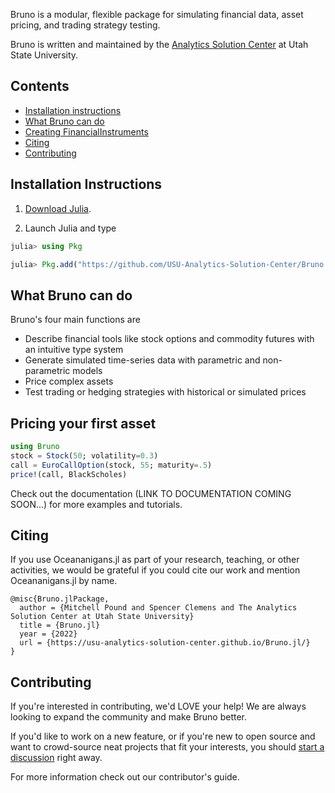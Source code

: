 Bruno is a modular, flexible package for simulating financial data, asset pricing, and trading strategy testing. 

Bruno is written and maintained by the [Analytics Solution Center](https://huntsman.usu.edu/asc/index) at Utah State University.  

## Contents
* [Installation instructions](#installation-instructions)
* [What Bruno can do](#what-bruno-can-do)
* [Creating FinancialInstruments](#creating-fiancialinstruments)
* [Citing](#citing)
* [Contributing](#contributing)

## Installation Instructions

1. [Download Julia](https://julialang.org/downloads/).

2. Launch Julia and type

```julia
julia> using Pkg

julia> Pkg.add("https://github.com/USU-Analytics-Solution-Center/Bruno.jl")
```
## What Bruno can do
Bruno's four main functions are 
* Describe financial tools like stock options and commodity futures with an intuitive type system
* Generate simulated time-series data with parametric and non-parametric models
* Price complex assets
* Test trading or hedging strategies with historical or simulated prices

## Pricing your first asset
```julia
using Bruno
stock = Stock(50; volatility=0.3)
call = EuroCallOption(stock, 55; maturity=.5)
price!(call, BlackScholes)
```

Check out the documentation (LINK TO DOCUMENTATION COMING SOON...) for more examples and tutorials. 

## Citing
If you use Oceananigans.jl as part of your research, teaching, or other activities, we would be grateful if you could cite our work and mention Oceananigans.jl by name.

```
@misc{Bruno.jlPackage,
  author = {Mitchell Pound and Spencer Clemens and The Analytics Solution Center at Utah State University}
  title = {Bruno.jl}
  year = {2022}
  url = {https://usu-analytics-solution-center.github.io/Bruno.jl/}
}
```

## Contributing
If you're interested in contributing, we'd LOVE your help!
We are always looking to expand the community and make Bruno better. 

If you'd like to work on a new feature, or if you're new to open source and want to crowd-source neat projects that fit your interests, you should [start a discussion](https://github.com/USU-Analytics-Solution-Center/Bruno.jl//discussions/new?) right away.

For more information check out our contributor's guide.

